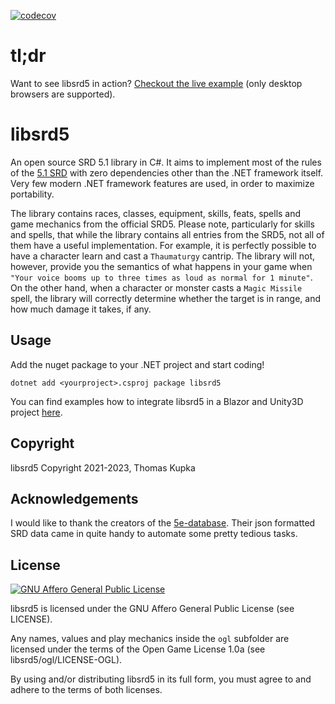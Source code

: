 [![codecov](https://codecov.io/gh/kupka/libsrd5/branch/main/graph/badge.svg?token=541OS360LT)](https://codecov.io/gh/kupka/libsrd5)

# tl;dr

Want to see libsrd5 in action? [Checkout the live example](https://kupka.github.io/libsrd5-examples/unity/index.html) (only desktop browsers are supported).

# libsrd5

An open source SRD 5.1 library in C#. It aims to implement most of the rules of the [5.1 SRD](https://dnd.wizards.com/articles/features/systems-reference-document-srd) 
with zero dependencies other than the .NET framework itself. Very few modern .NET framework features are used, in order to maximize portability.

The library contains races, classes, equipment, skills, feats, spells and game mechanics from the official SRD5. Please note, particularly for skills and spells,
that while the library contains all entries from the SRD5, not all of them have a useful implementation. For example, it is perfectly possible to have a character
learn and cast a `Thaumaturgy` cantrip. The library will not, however, provide you the semantics of what happens in your game when 
`"Your voice booms up to three times as loud as normal for 1 minute"`. On the other hand, when a character or monster casts a `Magic Missile` spell, the library
will correctly determine whether the target is in range, and how much damage it takes, if any.

## Usage

Add the nuget package to your .NET project and start coding!

```dotnet add <yourproject>.csproj package libsrd5```

You can find examples how to integrate libsrd5 in a Blazor and Unity3D project [here](https://github.com/kupka/libsrd5-examples).

## Copyright

libsrd5 Copyright 2021-2023, Thomas Kupka

## Acknowledgements

I would like to thank the creators of the [5e-database](https://github.com/5e-bits/5e-database). Their json
formatted SRD data came in quite handy to automate some pretty tedious tasks.

## License

[![GNU Affero General Public License](https://www.gnu.org/graphics/agplv3-155x51.png)](https://www.gnu.org/licenses/agpl-3.0.html)

libsrd5 is licensed under the GNU Affero General Public License (see LICENSE). 

Any names, values and play mechanics inside the `ogl` subfolder are licensed under the terms of the Open Game License 1.0a (see libsrd5/ogl/LICENSE-OGL). 

By using and/or distributing libsrd5 in its full form, you must agree to and adhere to the terms of both licenses.